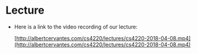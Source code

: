 # Lecture
- Here is a link to the video recording of our lecture:

	[http://albertcervantes.com/cs4220/lectures/cs4220-2018-04-08.mp4](http://albertcervantes.com/cs4220/lectures/cs4220-2018-04-08.mp4)